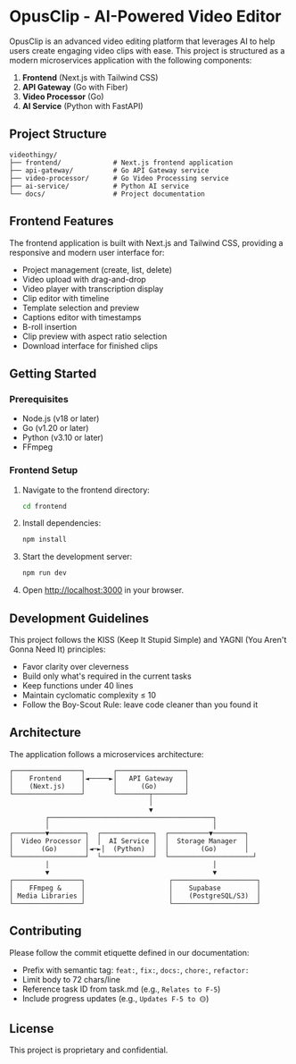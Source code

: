 # OpusClip - AI-Powered Video Editor

OpusClip is an advanced video editing platform that leverages AI to help users create engaging video clips with ease. This project is structured as a modern microservices application with the following components:

1. **Frontend** (Next.js with Tailwind CSS)
2. **API Gateway** (Go with Fiber)
3. **Video Processor** (Go)
4. **AI Service** (Python with FastAPI)

## Project Structure

```
videothingy/
├── frontend/             # Next.js frontend application
├── api-gateway/          # Go API Gateway service
├── video-processor/      # Go Video Processing service
├── ai-service/           # Python AI service
└── docs/                 # Project documentation
```

## Frontend Features

The frontend application is built with Next.js and Tailwind CSS, providing a responsive and modern user interface for:

- Project management (create, list, delete)
- Video upload with drag-and-drop
- Video player with transcription display
- Clip editor with timeline
- Template selection and preview
- Captions editor with timestamps
- B-roll insertion
- Clip preview with aspect ratio selection
- Download interface for finished clips

## Getting Started

### Prerequisites

- Node.js (v18 or later)
- Go (v1.20 or later)
- Python (v3.10 or later)
- FFmpeg

### Frontend Setup

1. Navigate to the frontend directory:
   ```bash
   cd frontend
   ```

2. Install dependencies:
   ```bash
   npm install
   ```

3. Start the development server:
   ```bash
   npm run dev
   ```

4. Open [http://localhost:3000](http://localhost:3000) in your browser.

## Development Guidelines

This project follows the KISS (Keep It Stupid Simple) and YAGNI (You Aren't Gonna Need It) principles:

- Favor clarity over cleverness
- Build only what's required in the current tasks
- Keep functions under 40 lines
- Maintain cyclomatic complexity ≤ 10
- Follow the Boy-Scout Rule: leave code cleaner than you found it

## Architecture

The application follows a microservices architecture:

```
┌─────────────────┐       ┌─────────────────┐
│    Frontend     │◄─────►│   API Gateway   │
│    (Next.js)    │       │      (Go)       │
└─────────────────┘       └────────┬────────┘
                                   │
                                   ▼
         ┌─────────────────────────────────────────┐
         │                                         │
┌────────▼─────────┐  ┌─────────────┐  ┌──────────▼────────┐
│  Video Processor │  │  AI Service │  │  Storage Manager  │
│       (Go)       │◄─►│  (Python)  │  │        (Go)       │
└──────────────────┘  └─────────────┘  └─────────────────────┘
         │                                         │
         ▼                                         ▼
┌─────────────────┐                     ┌─────────────────────┐
│    FFmpeg &     │                     │    Supabase         │
│ Media Libraries │                     │    (PostgreSQL/S3)  │
└─────────────────┘                     └─────────────────────┘
```

## Contributing

Please follow the commit etiquette defined in our documentation:

- Prefix with semantic tag: `feat:`, `fix:`, `docs:`, `chore:`, `refactor:`
- Limit body to 72 chars/line
- Reference task ID from task.md (e.g., `Relates to F-5`)
- Include progress updates (e.g., `Updates F-5 to 🟡`)

## License

This project is proprietary and confidential.
